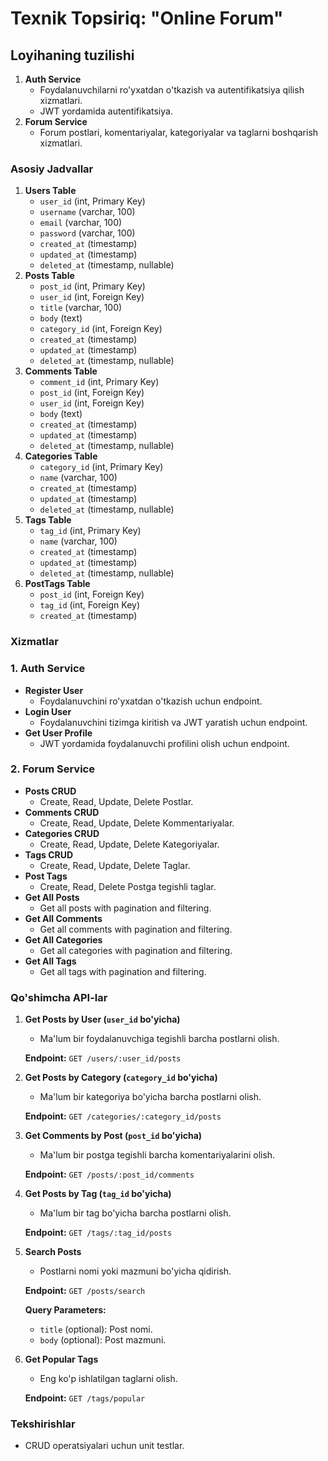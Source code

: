 # Texnik Topsiriq: "Online Forum"

## Loyihaning tuzilishi

1. **Auth Service**
    - Foydalanuvchilarni ro'yxatdan o'tkazish va autentifikatsiya qilish xizmatlari.
    - JWT yordamida autentifikatsiya.
2. **Forum Service**
    - Forum postlari, komentariyalar, kategoriyalar va taglarni boshqarish xizmatlari.

### Asosiy Jadvallar

1. **Users Table**
    - `user_id` (int, Primary Key)
    - `username` (varchar, 100)
    - `email` (varchar, 100)
    - `password` (varchar, 100)
    - `created_at` (timestamp)
    - `updated_at` (timestamp)
    - `deleted_at` (timestamp, nullable)
2. **Posts Table**
    - `post_id` (int, Primary Key)
    - `user_id` (int, Foreign Key)
    - `title` (varchar, 100)
    - `body` (text)
    - `category_id` (int, Foreign Key)
    - `created_at` (timestamp)
    - `updated_at` (timestamp)
    - `deleted_at` (timestamp, nullable)
3. **Comments Table**
    - `comment_id` (int, Primary Key)
    - `post_id` (int, Foreign Key)
    - `user_id` (int, Foreign Key)
    - `body` (text)
    - `created_at` (timestamp)
    - `updated_at` (timestamp)
    - `deleted_at` (timestamp, nullable)
4. **Categories Table**
    - `category_id` (int, Primary Key)
    - `name` (varchar, 100)
    - `created_at` (timestamp)
    - `updated_at` (timestamp)
    - `deleted_at` (timestamp, nullable)
5. **Tags Table**
    - `tag_id` (int, Primary Key)
    - `name` (varchar, 100)
    - `created_at` (timestamp)
    - `updated_at` (timestamp)
    - `deleted_at` (timestamp, nullable)
6. **PostTags Table**
    - `post_id` (int, Foreign Key)
    - `tag_id` (int, Foreign Key)
    - `created_at` (timestamp)

### Xizmatlar

### 1. Auth Service

-   **Register User**
    -   Foydalanuvchini ro'yxatdan o'tkazish uchun endpoint.
-   **Login User**
    -   Foydalanuvchini tizimga kiritish va JWT yaratish uchun endpoint.
-   **Get User Profile**
    -   JWT yordamida foydalanuvchi profilini olish uchun endpoint.

### 2. Forum Service

-   **Posts CRUD**
    -   Create, Read, Update, Delete Postlar.
-   **Comments CRUD**
    -   Create, Read, Update, Delete Kommentariyalar.
-   **Categories CRUD**
    -   Create, Read, Update, Delete Kategoriyalar.
-   **Tags CRUD**
    -   Create, Read, Update, Delete Taglar.
-   **Post Tags**
    -   Create, Read, Delete Postga tegishli taglar.
-   **Get All Posts**
    -   Get all posts with pagination and filtering.
-   **Get All Comments**
    -   Get all comments with pagination and filtering.
-   **Get All Categories**
    -   Get all categories with pagination and filtering.
-   **Get All Tags**
    -   Get all tags with pagination and filtering.

### Qo'shimcha API-lar

1. **Get Posts by User (`user_id` bo'yicha)**

    - Ma'lum bir foydalanuvchiga tegishli barcha postlarni olish.

    **Endpoint:** `GET /users/:user_id/posts`

2. **Get Posts by Category (`category_id` bo'yicha)**

    - Ma'lum bir kategoriya bo'yicha barcha postlarni olish.

    **Endpoint:** `GET /categories/:category_id/posts`

3. **Get Comments by Post (`post_id` bo'yicha)**

    - Ma'lum bir postga tegishli barcha komentariyalarini olish.

    **Endpoint:** `GET /posts/:post_id/comments`

4. **Get Posts by Tag (`tag_id` bo'yicha)**

    - Ma'lum bir tag bo'yicha barcha postlarni olish.

    **Endpoint:** `GET /tags/:tag_id/posts`

5. **Search Posts**

    - Postlarni nomi yoki mazmuni bo'yicha qidirish.

    **Endpoint:** `GET /posts/search`

    **Query Parameters:**

    - `title` (optional): Post nomi.
    - `body` (optional): Post mazmuni.

6. **Get Popular Tags**

    - Eng ko'p ishlatilgan taglarni olish.

    **Endpoint:** `GET /tags/popular`

### Tekshirishlar

-   CRUD operatsiyalari uchun unit testlar.
